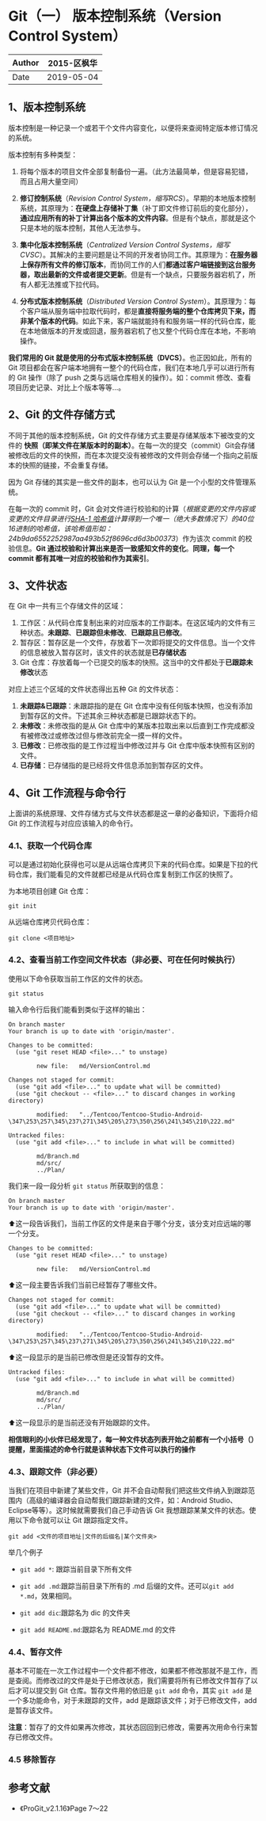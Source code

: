 # Git（一） 版本控制系统（Version Control System）

|Author|2015-区枫华|
|------|----------|
|Date  |2019-05-04|

## 1、版本控制系统

版本控制是一种记录一个或若干个文件内容变化，以便将来查阅特定版本修订情况的系统。

版本控制有多种类型：

1. 将每个版本的项目文件全部复制备份一遍。（此方法最简单，但是容易犯错，而且占用大量空间）
2. **修订控制系统**（*Revision Control System，缩写RCS*）。早期的本地版本控制系统，其原理为：**在硬盘上存储补丁集**（补丁即文件修订前后的变化部分），**通过应用所有的补丁计算出各个版本的文件内容**。但是有个缺点，那就是这个只是本地的版本控制，其他人无法参与。

3. **集中化版本控制系统**（*Centralized Version Control Systems，缩写CVSC*）。其解决的主要问题是让不同的开发者协同工作。其原理为：**在服务器上保存所有文件的修订版本**，而协同工作的人们**都通过客户端链接到这台服务器，取出最新的文件或者提交更新**。但是有一个缺点，只要服务器宕机了，所有人都无法推或下拉代码。
4. **分布式版本控制系统**（*Distributed Version Control System*）。其原理为：每个客户端从服务端中拉取代码时，都是**直接将服务端的整个仓库拷贝下来，而非某个版本的代码**。如此下来，客户端就能持有和服务端一样的代码仓库，能在本地做版本的开发或回退，服务器宕机了也又整个代码仓库在本地，不影响操作。

**我们常用的 Git 就是使用的分布式版本控制系统（DVCS）**。也正因如此，所有的 Git 项目都会在客户端本地拥有一整个的代码仓库，我们在本地几乎可以进行所有的 Git 操作（除了 push 之类与远端仓库相关的操作）。如：commit 修改、查看项目历史记录、对比上个版本等等...。

## 2、Git 的文件存储方式

不同于其他的版本控制系统，Git 的文件存储方式主要是存储某版本下被改变的文件的 **快照（即某文件在某版本时的副本）**。在每一次的提交（commit）Git会存储被修改后的文件的快照，而在本次提交没有被修改的文件则会存储一个指向之前版本的快照的链接，不会重复存储。

因为 Git 存储的其实是一些文件的副本，也可以认为 Git 是一个小型的文件管理系统。

在每一次的 commit 时，Git 会对文件进行校验和的计算（*根据变更的文件内容或变更的文件目录进行[SHA-1 哈希值](https://www.baidu.com/sf_bk/item/SHA1/8812671?fr=aladdin&ms=1&rid=11356797863123647547)计算得到一个唯一（绝大多数情况下）的40位16进制的哈希值，该哈希值形如：24b9da6552252987aa493b52f8696cd6d3b00373*）作为该次 commit 的校验信息。**Git 通过校验和计算出来是否一致感知文件的变化**。**同理，每一个 commit 都有其唯一对应的校验和作为其索引**。

## 3、文件状态

在 Git 中一共有三个存储文件的区域：

1. 工作区：从代码仓库复制出来的对应版本的工作副本。在这区域内的文件有三种状态。**未跟踪**、**已跟踪但未修改**、**已跟踪且已修改**。
2. 暂存区：暂存区是一个文件，存放着下一次即将提交的文件信息。当一个文件的信息被放入暂存区时，该文件的状态就是**已存储状态**
3. Git 仓库：存放着每一个已提交的版本的快照。这当中的文件都处于**已跟踪未修改**状态

对应上述三个区域的文件状态得出五种 Git 的文件状态：

1. **未跟踪&已跟踪**：未跟踪指的是在 Git 仓库中没有任何版本快照，也没有添加到暂存区的文件。下述其余三种状态都是已跟踪状态下的。
2. **未修改**：未修改指的是从 Git 仓库中的某版本拉取出来以后直到工作完成都没有被修改过或修改过但与修改前完全一摸一样的文件。
3. **已修改**：已修改指的是工作过程当中修改过并与 Git 仓库中版本快照有区别的文件。
4. **已存储**：已存储指的是已经将文件信息添加到暂存区的文件。

## 4、Git 工作流程与命令行

上面讲的系统原理、文件存储方式与文件状态都是这一章的必备知识，下面将介绍 Git 的工作流程与对应应该输入的命令行。

### 4.1、获取一个代码仓库

可以是通过初始化获得也可以是从远端仓库拷贝下来的代码仓库。如果是下拉的代码仓库，我们能看见的文件就都已经是从代码仓库复制到工作区的快照了。

为本地项目创建 Git 仓库：

 `git init` 

从远端仓库拷贝代码仓库：

 `git clone <项目地址>` 

### 4.2、查看当前工作空间文件状态（非必要、可在任何时候执行）

使用以下命令获取当前工作区的文件的状态。

`git status`

输入命令行后我们能看到类似于这样的输出：

```
On branch master
Your branch is up to date with 'origin/master'.

Changes to be committed:
  (use "git reset HEAD <file>..." to unstage)

        new file:   md/VersionControl.md

Changes not staged for commit:
  (use "git add <file>..." to update what will be committed)
  (use "git checkout -- <file>..." to discard changes in working directory)

        modified:   "../Tentcoo/Tentcoo-Studio-Android-\347\253\257\345\237\271\345\205\273\350\256\241\345\210\222.md"

Untracked files:
  (use "git add <file>..." to include in what will be committed)

        md/Branch.md
        md/src/
        ../Plan/

```

我们来一段一段分析 `git status` 所获取到的信息：

```
On branch master
Your branch is up to date with 'origin/master'.
```

⬆️这一段告诉我们，当前工作区的文件是来自于哪个分支，该分支对应远端的哪一个分支。

```
Changes to be committed:
  (use "git reset HEAD <file>..." to unstage)

        new file:   md/VersionControl.md
```

⬆️这一段主要告诉我们当前已经暂存了哪些文件。

```
Changes not staged for commit:
  (use "git add <file>..." to update what will be committed)
  (use "git checkout -- <file>..." to discard changes in working directory)

        modified:   "../Tentcoo/Tentcoo-Studio-Android-\347\253\257\345\237\271\345\205\273\350\256\241\345\210\222.md"
```

⬆️这一段显示的是当前已修改但是还没暂存的文件。

```
Untracked files:
  (use "git add <file>..." to include in what will be committed)

        md/Branch.md
        md/src/
        ../Plan/
```

⬆️这一段显示的是当前还没有开始跟踪的文件。

**相信眼利的小伙伴已经发现了，每一种文件状态列表开始之前都有一个小括号（）提醒，里面描述的命令行就是该种状态下文件可以执行的操作**

### 4.3、跟踪文件（非必要）

当我们在项目中新建了某些文件，Git 并不会自动帮我们把这些文件纳入到跟踪范围内（高级的编译器会自动帮我们跟踪新建的文件，如：Android Studio、Eclipse等等）。这时候就需要我们自己手动告诉 Git 我想跟踪某某文件的状态。使用以下命令就可以让 Git 跟踪指定文件。

 `git add <文件的项目地址|文件的后缀名|某个文件夹>` 

举几个例子

* `git add *`: 跟踪当前目录下所有文件

* `git add .md`:跟踪当前目录下所有的 .md 后缀的文件。还可以`git add *.md`，效果相同。

* `git add dic`:跟踪名为 dic 的文件夹

* `git add README.md`:跟踪名为 README.md 的文件

### 4.4、暂存文件

基本不可能在一次工作过程中一个文件都不修改，如果都不修改那就不是工作，而是查阅。而修改过的文件是处于已修改状态，我们需要将所有已修改文件暂存了以后才可以提交到 Git 仓库。暂存文件用的依旧是 `git add` 命令，其实 `git add` 是一个多功能命令，对于未跟踪的文件，add 是跟踪该文件；对于已修改文件，add 是暂存该文件。

**注意**：暂存了的文件如果再次修改，其状态回回到已修改，需要再次用命令行来暂存已修改文件。

### 4.5 移除暂存

## 参考文献

* 《ProGit_v2.1.16》Page 7～22